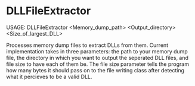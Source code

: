# DLLFileExtractor
USAGE: DLLFileExtractor <Memory_dump_path> <Output_directory> <Size_of_largest_DLL>

Processes memory dump files to extract DLLs from them. Current implementation takes in
three parameters: the path to your memory dump file, the directory in which you want to
output the seperated DLL files, and file size to have each of them be. The file size
parameter tells the program how many bytes it should pass on to the file writing class
after detecting what it percieves to be a valid DLL.
